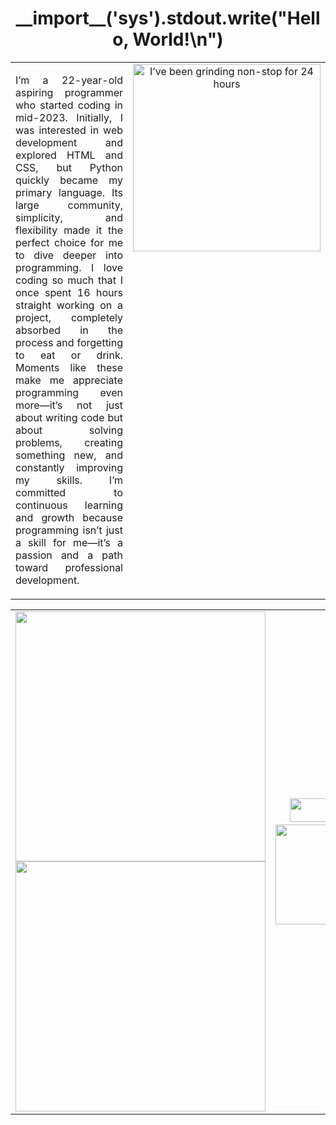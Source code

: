 <h1 align="center">__import__('sys').stdout.write("Hello, World!\n")</h1>

<table>
  <tr>
    <td style="text-align: justify; vertical-align: top;">
      <p>I’m a 22-year-old aspiring programmer who started coding in mid-2023. Initially, I was interested in web development and explored HTML and CSS, but Python quickly became my primary language. Its large community, simplicity, and flexibility made it the perfect choice for me to dive deeper into programming. I love coding so much that I once spent 16 hours straight working on a project, completely absorbed in the process and forgetting to eat or drink. Moments like these make me appreciate programming even more—it’s not just about writing code but about solving problems, creating something new, and constantly improving my skills. I’m committed to continuous learning and growth because programming isn’t just a skill for me—it’s a passion and a path toward professional development.</p>
    </td>
    <td style="text-align: center; vertical-align: top;">
      <img alt="I’ve been grinding non-stop for 24 hours" src="https://github.com/user-attachments/assets/5c0807e6-68b2-486f-b393-39ec5f449963" width="300">
    </td>
  </tr>
</table>


<table>
  <tr>
    <td>
      <img src="https://www.codewars.com/users/paulmusquaro/badges/large" width="400">
      <br>
      <img src="https://leetcard.jacoblin.cool/paulmusquaro?theme=dark&font=Arial" width="400">
    </td>
    <td align="center">
      <img src="https://img.shields.io/github/followers/paulmusquaro?label=Followers&style=flat&color=blue" width="160" height="38">
      <img src="https://komarev.com/ghpvc/?username=paulmusquaro&color=blue" width="190" height="38">
      <br>
      <img src="https://github-readme-stats.vercel.app/api?username=paulmusquaro&show_icons=true&theme=dark&hide_border=true" width="400" height="160">
    </td>
  </tr>
</table>

